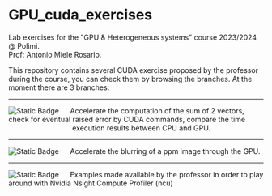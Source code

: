 # GPU_cuda_exercises

Lab exercises for the "GPU & Heterogeneous systems" course 2023/2024 @ Polimi. \
Prof: Antonio Miele Rosario.

This repository contains several CUDA exercise proposed by the professor during the course, you can check them by browsing the branches.
At the moment there are 3 branches: 

---
![Static Badge](https://img.shields.io/badge/1-%7F%20%20%20%20%7F%20%20%20%20%7FVSUM%7F%20%20%20%7F%20%20%20%20%7F-rgb(39%2C%20210%2C%20255)) &ensp;&ensp; Accelerate the computation of the sum of 2 vectors, check for eventual raised error by CUDA commands, compare the time \
&ensp;&ensp;&ensp;&ensp;&ensp;&ensp;&ensp;&ensp;&ensp;&ensp;&ensp;&ensp;&ensp;&ensp;&ensp;&ensp;&ensp;&ensp;execution results between CPU and GPU.

---
![Static Badge](https://img.shields.io/badge/2%20-%7F%20%20%20%20%7F%20%20%20%20%7FBLUR%7F%20%20%20%20%7F%20%20%20%20%7F-%20rgb(39%2C%20210%2C%20255)) &ensp;&ensp; Accelerate the blurring of a ppm image through the GPU.

---
![Static Badge](https://img.shields.io/badge/3%20-VARIOUS_TESTS-%20rgb(39%2C%20210%2C%20255)) &ensp;&ensp; Examples made available by the professor in order to play around with Nvidia Nsight Compute Profiler (ncu)




